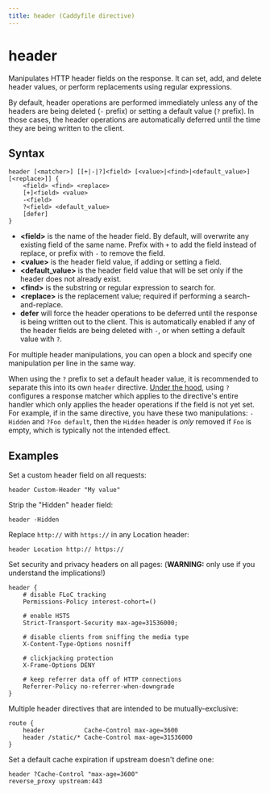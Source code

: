 ```yaml
---
title: header (Caddyfile directive)
---
```


# header

Manipulates HTTP header fields on the response. It can set, add, and delete header values, or perform replacements using regular expressions.

By default, header operations are performed immediately unless any of the headers are being deleted (`-` prefix) or setting a default value (`?` prefix). In those cases, the header operations are automatically deferred until the time they are being written to the client.


## Syntax

```caddy-d
header [<matcher>] [[+|-|?]<field> [<value>|<find>|<default_value>] [<replace>]] {
	<field> <find> <replace>
	[+]<field> <value>
	-<field>
	?<field> <default_value>
	[defer]
}
```

- **&lt;field&gt;** is the name of the header field. By default, will overwrite any existing field of the same name. Prefix with `+` to add the field instead of replace, or prefix with `-` to remove the field.
- **&lt;value&gt;** is the header field value, if adding or setting a field.
- **&lt;default_value&gt;** is the header field value that will be set only if the header does not already exist.
- **&lt;find&gt;** is the substring or regular expression to search for.
- **&lt;replace&gt;** is the replacement value; required if performing a search-and-replace.
- **defer** will force the header operations to be deferred until the response is being written out to the client. This is automatically enabled if any of the header fields are being deleted with `-`, or when setting a default value with `?`.

For multiple header manipulations, you can open a block and specify one manipulation per line in the same way.

When using the `?` prefix to set a default header value, it is recommended to separate this into its own `header` directive. [Under the hood](https://caddyserver.com/docs/modules/http.handlers.headers#response/require), using `?` configures a response matcher which applies to the directive's entire handler which only applies the header operations if the field is not yet set. For example, if in the same directive, you have these two manipulations: `-Hidden` and `?Foo default`, then the `Hidden` header is _only_ removed if `Foo` is empty, which is typically not the intended effect.


## Examples

Set a custom header field on all requests:

```caddy-d
header Custom-Header "My value"
```

Strip the "Hidden" header field:

```caddy-d
header -Hidden
```

Replace `http://` with `https://` in any Location header:

```caddy-d
header Location http:// https://
```

Set security and privacy headers on all pages: (**WARNING:** only use if you understand the implications!)

```caddy-d
header {
	# disable FLoC tracking
	Permissions-Policy interest-cohort=()

	# enable HSTS
	Strict-Transport-Security max-age=31536000;

	# disable clients from sniffing the media type
	X-Content-Type-Options nosniff

	# clickjacking protection
	X-Frame-Options DENY

	# keep referrer data off of HTTP connections
	Referrer-Policy no-referrer-when-downgrade
}
```

Multiple header directives that are intended to be mutually-exclusive:

```caddy-d
route {
	header           Cache-Control max-age=3600
	header /static/* Cache-Control max-age=31536000
}
```

Set a default cache expiration if upstream doesn't define one:

```caddy-d
header ?Cache-Control "max-age=3600"
reverse_proxy upstream:443
```

